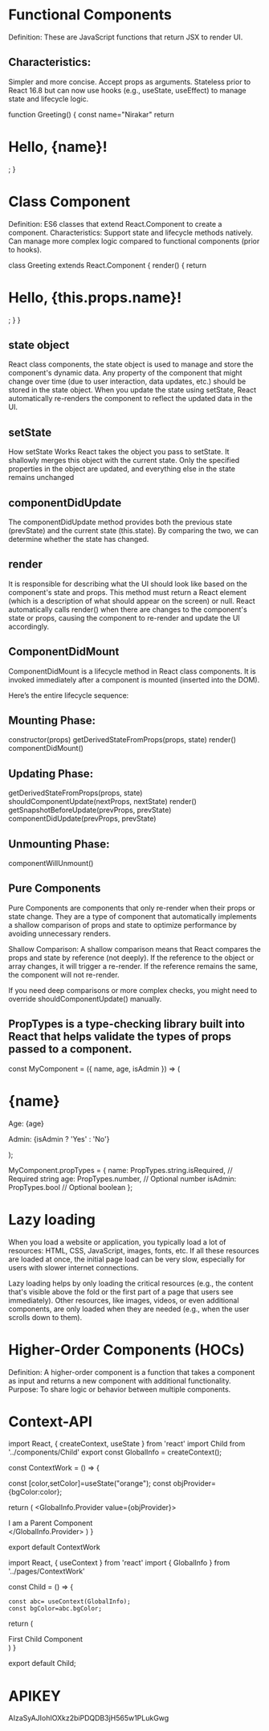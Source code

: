 # Functional Components
Definition: These are JavaScript functions that return JSX to render UI.

## Characteristics:
Simpler and more concise.
Accept props as arguments.
Stateless prior to React 16.8 but can now use hooks (e.g., useState, useEffect) to manage state and lifecycle logic.

<!-- Code -->
function Greeting() {
  const name="Nirakar"
  return <h1>Hello, {name}!</h1>;
}

# Class Component
Definition: ES6 classes that extend React.Component to create a component.
Characteristics:
Support state and lifecycle methods natively.
Can manage more complex logic compared to functional components (prior to hooks).

class Greeting extends React.Component {
  render() {
    return <h1>Hello, {this.props.name}!</h1>;
  }
}

## state object
 React class components, the state object is used to manage and store the component's dynamic data. Any property of the component that might change over time (due to user interaction, data updates, etc.) should be stored in the state object.
 When you update the state using setState, React automatically re-renders the component to reflect the updated data in the UI.

## setState
How setState Works
React takes the object you pass to setState.
It shallowly merges this object with the current state.
Only the specified properties in the object are updated, and everything else in the state remains unchanged

## componentDidUpdate
The componentDidUpdate method provides both the previous state (prevState) and the current state (this.state). By comparing the two, we can determine whether the state has changed.

## render
It is responsible for describing what the UI should look like based on the component's state and props. This method must return a React element (which is a description of what should appear on the screen) or null. React automatically calls render() when there are changes to the component's state or props, causing the component to re-render and update the UI accordingly.

## ComponentDidMount 
ComponentDidMount is a lifecycle method in React class components. It is invoked immediately after a component is mounted (inserted into the DOM). 

Here’s the entire lifecycle sequence:

## Mounting Phase:

constructor(props)
getDerivedStateFromProps(props, state)
render()
componentDidMount()

## Updating Phase:

getDerivedStateFromProps(props, state)
shouldComponentUpdate(nextProps, nextState)
render()
getSnapshotBeforeUpdate(prevProps, prevState)
componentDidUpdate(prevProps, prevState)

## Unmounting Phase:

componentWillUnmount()


## Pure Components
Pure Components are components that only re-render when their props or state change. They are a type of component that automatically implements a shallow comparison of props and state to optimize performance by avoiding unnecessary renders.

Shallow Comparison:
A shallow comparison means that React compares the props and state by reference (not deeply). If the reference to the object or array changes, it will trigger a re-render. If the reference remains the same, the component will not re-render.

If you need deep comparisons or more complex checks, you might need to override shouldComponentUpdate() manually.

## PropTypes is a type-checking library built into React that helps validate the types of props passed to a component.

const MyComponent = ({ name, age, isAdmin }) => (
  <div>
    <h1>{name}</h1>
    <p>Age: {age}</p>
    <p>Admin: {isAdmin ? 'Yes' : 'No'}</p>
  </div>
);

MyComponent.propTypes = {
  name: PropTypes.string.isRequired, // Required string
  age: PropTypes.number,             // Optional number
  isAdmin: PropTypes.bool            // Optional boolean
};


<!-- If the prop values passed to a React component mismatch the declared PropTypes, React will display a warning in the developer console. However, the application will not crash or throw an error—PropTypes is only used during development for validation and debugging. -->

# Lazy loading
When you load a website or application, you typically load a lot of resources: HTML, CSS, JavaScript, images, fonts, etc. If all these resources are loaded at once, the initial page load can be very slow, especially for users with slower internet connections.

Lazy loading helps by only loading the critical resources (e.g., the content that's visible above the fold or the first part of a page that users see immediately). Other resources, like images, videos, or even additional components, are only loaded when they are needed (e.g., when the user scrolls down to them).


# Higher-Order Components (HOCs)
Definition: A higher-order component is a function that takes a component as input and returns a new component with additional functionality.
Purpose: To share logic or behavior between multiple components.

# Context-API

import React, { createContext, useState } from 'react'
import Child from '../components/Child'
export const GlobalInfo = createContext();

const ContextWork = () => {

  const [color,setColor]=useState("orange");
  const objProvider={bgColor:color};

  return (
    <GlobalInfo.Provider value={objProvider}>
        <div className='flex justify-center flex-col align-bottom p-20'>
         I am a Parent Component
        <Child/>
        </div>
    </GlobalInfo.Provider>
  )
}

export default ContextWork


 <!-- now we use it inside  child component -->
 import React, { useContext } from 'react'
import { GlobalInfo } from '../pages/ContextWork'

const Child = () => {

    const abc= useContext(GlobalInfo);
    const bgColor=abc.bgColor;

  return (
    <div style={{color:bgColor}}>First Child Component</div>
  )
}

export default Child;


# APIKEY
AIzaSyAJIohIOXkz2biPDQDB3jH565w1PLukGwg